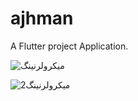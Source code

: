 # ajhman

A Flutter project Application.



![میکرولرنینگ](https://github.com/user-attachments/assets/b0cd5e70-57fa-4323-8765-46608a05192c)

![میکرولرنینگ2](https://github.com/user-attachments/assets/6ae7bf10-eaf8-4f69-862b-dfc3bc719779)
